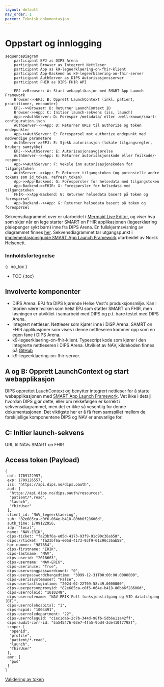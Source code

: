 ```yaml
---
layout: default
nav_order: 1
parent: Teknisk dokumentasjon
---
```

# Oppstart og innlogging

```mermaid
sequenceDiagram
    participant EPJ as DIPS Arena
    participant Browser as Integrert Nettleser
    participant App as k9-legeerklaering-on-fhir-klient
    participant App-Backend as k9-legeerklaering-on-fhir-server
    participant AuthServer as DIPS Autorisasjonsserver
    participant FHIR as DIPS FHIR API

    EPJ->>Browser: A: Start webapplikasjon med SMART App Launch Framework
    Browser->>EPJ: B: Opprett LaunchContext (inkl. patient, practitioner, encounter)
    EPJ-->>Browser: B: Returner LaunchContext ID
    Browser->>App: C: Initier launch-sekvens (iss, launch)
    App->>AuthServer: D: Forespør /metadata/ eller .well-known/smart-configuration.json
    AuthServer-->>App: D: Returner URLs til authorize og token endepunkter
    App->>AuthServer: E: Forespørsel mot authorize endepunkt med nødvendige parametere
    AuthServer->>EPJ: E: Sjekk autorisasjon (lokale tilgangsregler, brukers samtykke)
    EPJ-->>AuthServer: E: Autorisasjonsavgjørelse
    AuthServer-->>App: E: Returner autorisasjonskode eller feilkode/-respons
    App->>AuthServer: F: Veksle inn autorisasjonskoden for tilgangstoken
    AuthServer-->>App: F: Returner tilgangstoken (og potensielle andre tokens som id_token, refresh_token)
    App->>App-Backend: G: Forespørsler for helsedata med tilgangstoken
    App-Backend->>FHIR: G: Forespørsler for helsedata med tilgangstoken
    FHIR-->>App-Backend: G: Returner helsedata basert på token og forespørsel
    App-Backend-->>App: G: Returner helsedata basert på token og forespørsel
```

Sekvensdiagrammet over er utarbeidet i [Mermaid Live Editor](https://mermaid.live/edit#pako:eNqdVV1vIjcU_StXfkqlGQJN-IgfViJLaKl22yi0faiQKoe5DI499tT2hM1G-Tn9D_ueP9brYYBJSPqwvIDNucfnnnNlP7KlzZBx5vGfCs0SJ1LkThQLA_QphQtyKUthAlxd_wLCw2R2PYexQyOOIZfObjy6CJuZgLlDF-BXDEEjbR_jx2UZseoi1ZgjOqUFOmny1Jp0tZYuVVqiCW8WppdiqdBk_09Ax96_eXIV1vP6v0NPVbBOeuHvrPHv1U1_nt3sK-rF-Hq2MFsgOZR--NCYwGHMYR6oFjZ4K8pSS1VzQ4EZzD-Pb36v-_8kKrNcw5Q8x411akvVkBAdkXK45PBbWTpyssF_tOTvlwAn0ijdIYkhGpVA6cQyyCCtQZcA5WkrArofDgLbCon2BkPlCPyKdzZ5rYO0cvjIKViiJ7yu8WSwukfjSYj3SbPZnBZDorq90xwmHKbWoS-fvzk4LTCITARxCqg1MXY29J0qYzfm1BdkXLq0ZiXzyonYUOfO28boA2e6UzZptfLHzScPQWoQhKNMvyLYHIKlcSFLMiwro8Iu3WOVVy2VHjUUNrSY9gR1jub5W0b9ZzLHOCeUIRHjkcomRmKe36FSkW4_a3CirRIao-JcmNw7zHVM79ZVCp0HL4rwoBS-DPGV4hfTK-7zOxKP2uO7hl21DGvL8YrugyaRFUodl6dptIP-e8-yKYc_UXlqQhpzTGdgZd2-vzqId3VNW7peVMAJhVjaQNMmozwQJnO4jZVMsgXI7O96lYDDFSleb5cvx_Fwc3D4qZ103TDJXEfb4lzWAb8l-kBBhPES-F6mWJu-IWpvwIHhVvh4mZbP_zaDTGasWlN6LG1n6PfxsYQV6AohM3obHiP7goU1FrhgnH5muBKVDgu2ME8EjYnPH8yS8eAqTFhV0iG7p4TxlaBjd7tXmaTx2G_StfqXtUV7zfgj-8J42huMOv3RYNAfdkfDs4teL2EPjP_YO-v0z7vnF4PuaNTr9Z4S9rUm6HZGg7OLYfe8P-p3h_2z4ShhWB_2efvE1S_d038pJmoc), og viser hva som skjer når en lege starter SMART on FHIR applikasjonen (legeerklæring pleiepenger sykt barn) inne fra DIPS Arena. En fullskjermsvisning av diagrammet finnes [her](https://mermaid.live/view#pako:eNqdVU1v4zYQ_SsDnlJAcuwm_ggPCzjruHWx2wZx20NhoGCsscyQIlWSijcb5Of0P-w9f6xDWbHlOOlhfZEpvXl8896AfGRLmyHjzOM_FZolTqTInSgWBuhXChfkUpbCBLi6_gWEh8nseg5jh0YcQy6d3Xh0ETYzAXOHLsCvGIJGen2MH5dlxKqLVGOO6JQW6KTJU2vS1Vq6VGmJJrxZmF6KpUKT_T8BbXv_5s5VWM_rb_ueqmCd9MLfWePfq5v-PLvZVdSL8fVsYbZAcij98KExgcOYwzxQLWzwVpSllqrmhgIzmH8e3_xe9_9JVGa5hil5jhvr1JaqISE6IuVwyeG3snTkZIP_aMnfLwFOpFG6QxJDNCqB0ollkEFagy4BytNWBHQ_7AW2FRLtDYbKEfgV72zyWgdp5fCRU7BET3hd48lgdY_GkxDvk-Zls1sMiep2TnOYcJhah758_ubgtMAgMhHEKaDWxNjZ0DNVxm7MqS_IuHRpzUrmlROxoc6dt43Re870Rdmk1cofN588BKlBEI4y_YpgcwiWxoUsybCsjAov6R6rvGqp9KihsKHFtCOoczTP3zLqP5M5xjmhDIkYj1Q2MRLz_A6VinS7WYMTbZXQGBXnwuTeYa5jereuUug8eFGEB6XwMMRXig-mV9zndyQetcd3DbtqGdaW4xWdB00iK5Q6Lk_TaAd9e8-yKYc_UXlqQhpzTGdgZd2uvzqId3VNW7oOKuCEQixtoGmTUR4Ikzncxkom2QJk9ne9SsDhihSvt8vDcdyfHBx-aiddN0wy19G2OJd1wG-J3lMQYTwEvpcp1qZviNoZsGe4FT4epuXzv80gkxmr1pQeS3sx9Pv4WMIKdIWQGd0Nj5F9wcIaC1wwTn8zXIlKhwVbmCeCxsTnD2bJeHAVJqwqaZOXq-Tw5VUmaToYXwmSkjA6Vf-ytmivGX9kXxhPe4NRpz8aDPrD7mh4dtHrJeyB8R97Z53-eff8YtAdjXq93lPCvtYE3c5ocHYx7J73R_3usH82HCUM680-b2-4-qJ7-g-912nR).
Sekvensdiagrammet tar utgangspunkt i [implementasjonsguide SMART App Launch Framework](https://helsenorge.atlassian.net/wiki/spaces/HELSENORGE/pages/67469415/Implementasjonsguide+SMART+App+Launch+Framework) utarbeidet av Norsk Helsenett.

### Innholdsfortegnelse
{: .no_toc }

- TOC
{:toc}

## Involverte komponenter
- DIPS Arena. EPJ fra DIPS kjørende Helse Vest's produksjonsmiljø. Kan i teorien være hvilken som helst EPJ som støtter SMART on FHIR, men løsningen er utvikliet i samarbeid med DIPS og p.t. bare testet med DIPS Arena.
- Integrert nettleser. Nettleser som kjører inne i DISP Arena. SAMRT on FHIR applikasjoner som vises i denne nettleseren kommer opp som en egen fane i DIPS Arena.
- k9-legeerklaering-on-fhir-klient. Typescript kode som kjører i den integrerte nettleseren i DIPS Arena. Utviklet av NAV, kildekoden finnes på [GitHub](https://github.com/navikt/k9-legeerklaering-on-fhir) 
- k9-legeerklaering-on-fhir-server. 

## A og B: Opprett LaunchContext og start webapplikasjon
DIPS opprettet LauchContext og benytter integrert nettleser for å starte webapplikasjonen med [SMART App Launch Framework](https://www.hl7.org/fhir/smart-app-launch/). Vet ikke i detalj hvordan DIPS gjør dette, eller om rekkefølgen er korrekt i sekvensdiagrammet, men det er ikke så vesentlig for denne dokumentasjonen. Det viktigste her er å få frem samspillet mellom de forskljellige komponentene DIPS og NAV er ansvarlige for.

## C: Initier launch-sekvens
URL til NAVs SMART on FHIR 

## Access token (Payload)
```
{
 nbf: 1709122957,
 exp: 1709126557,
 iss: "https://api.dips.no/dips.oauth",
 aud: [
  "https://api.dips.no/dips.oauth/resources",
  "patient/*.read",
  "launch",
  "fhirUser"
 ],
 client_id: "NAV_legeerklaering",
 sub: "82e685ca-c0f6-064e-b418-80bb6f28606d",
 auth_time: 1709122956,
 idp: "local",
 name: "NAV-ERIK",
 dips-ticket: "fa23bf6a-e05d-4173-93f9-01c90c36ab58",
 dips://ticket: "fa23bf6a-e05d-4173-93f9-01c90c36ab58",
 hpr-nummer: "987654",
 dips-firstname: "ERIK",
 dips-lastname: "NAV",
 dips-userid: "2018663",
 dips-username: "NAV-ERIK",
 dips-userinuse: "True",
 dips-userwrongpasswordcount: "0",
 dips-userpasswordchangedtime: "3999-12-31T00:00:00.0000000",
 dips-userissystemuser: "False",
 dips-userlastlogintime: "2024-02-22T09:58:49.0000000",
 dips-userpersonproxyid: "82e685ca-c0f6-064e-b418-80bb6f28606d",
 dips-userroleid: "1010248",
 dips-userrolename: "NAV-ERIK Full funksjonstilgang og VID datatilgang (BT)",
 dips-userrolehospital: "1",
 dips-hcpid: "1004491",
 dips-userroledepartment: "22",
 dips-userroleguid: "c1ec1da6-2c7b-344d-98fb-5db6e11a42ff",
 dips-audit-corr-id: "5a545476-03e7-4fa5-9bd4-2de410f7798f",
 scope: [
  "openid",
  "profile",
  "patient/*.read",
  "launch",
  "fhirUser"
 ],
 amr: [
  "pwd"
 ]
}
```
[Validering av token](https://github.com/navikt/k9-legeerklaering-on-fhir/blob/6d04905f554bca06e40aad18368d0304c21cd767/src/auth/fhir/FhirSession.ts#L35)
